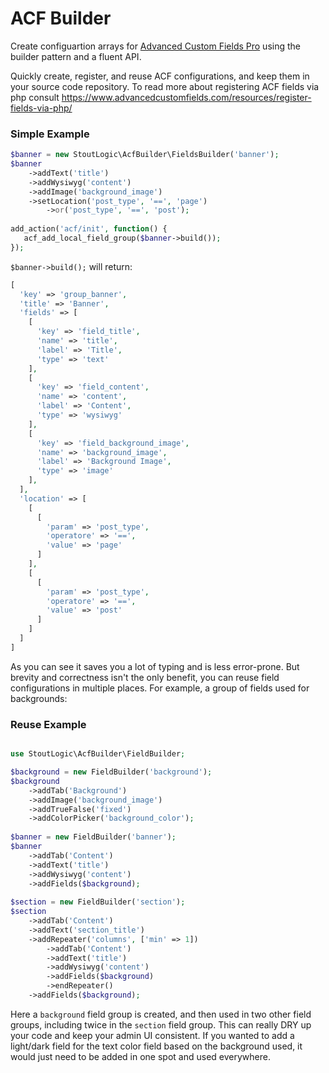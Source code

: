 # ACF Builder
Create configuartion arrays for [Advanced Custom Fields Pro](https://www.advancedcustomfields.com/pro/) using the builder pattern and a fluent API.

Quickly create, register, and reuse ACF configurations, and keep them in your source code repository. To read more about registering ACF fields via php consult https://www.advancedcustomfields.com/resources/register-fields-via-php/

### Simple Example
```php
$banner = new StoutLogic\AcfBuilder\FieldsBuilder('banner');
$banner
    ->addText('title')
    ->addWysiwyg('content')
    ->addImage('background_image')
    ->setLocation('post_type', '==', 'page')
        ->or('post_type', '==', 'post');
       
add_action('acf/init', function() {
   acf_add_local_field_group($banner->build());
});
```

`$banner->build();` will return:
```php
[
  'key' => 'group_banner',
  'title' => 'Banner',
  'fields' => [
    [
      'key' => 'field_title',
      'name' => 'title',
      'label' => 'Title',
      'type' => 'text'
    ],
    [
      'key' => 'field_content',
      'name' => 'content',
      'label' => 'Content',
      'type' => 'wysiwyg'
    ],
    [
      'key' => 'field_background_image',
      'name' => 'background_image',
      'label' => 'Background Image',
      'type' => 'image'
    ],
  ],
  'location' => [
    [
      [
        'param' => 'post_type',
        'operatore' => '==',
        'value' => 'page'
      ]
    ],
    [
      [
        'param' => 'post_type',
        'operatore' => '==',
        'value' => 'post'
      ]
    ]
  ]
]
```

As you can see it saves you a lot of typing and is less error-prone. But brevity and correctness isn't the only benefit, you can reuse field configurations in multiple places. For example, a group of fields used for backgrounds:

### Reuse Example

```php

use StoutLogic\AcfBuilder\FieldBuilder;

$background = new FieldBuilder('background');
$background
    ->addTab('Background')
    ->addImage('background_image')
    ->addTrueFalse('fixed')
    ->addColorPicker('background_color');
           
$banner = new FieldBuilder('banner');
$banner
    ->addTab('Content')
    ->addText('title')
    ->addWysiwyg('content')
    ->addFields($background);
           
$section = new FieldBuilder('section');
$section
    ->addTab('Content')
    ->addText('section_title')
    ->addRepeater('columns', ['min' => 1])
        ->addTab('Content')
        ->addText('title')
        ->addWysiwyg('content')
        ->addFields($background)
        ->endRepeater()
    ->addFields($background);
```

Here a `background` field group is created, and then used in two other field groups, including twice in the `section` field group. This can really DRY up your code and keep your admin UI consistent. If you wanted to add a light/dark field for the text color field based on the background used, it would just need to be added in one spot and used everywhere.
